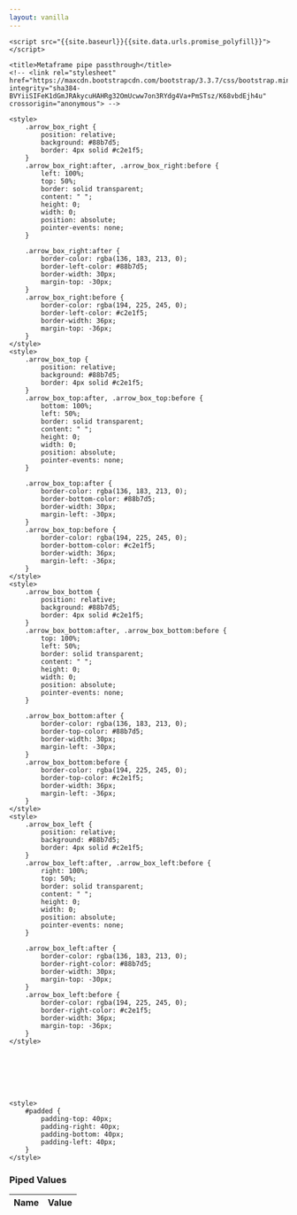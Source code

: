 ```yaml
---
layout: vanilla
---
```

<head>
    <meta charset="utf-8">
    <meta http-equiv="X-UA-Compatible" content="IE=edge">
    <meta name="viewport" content="width=device-width, initial-scale=1">
    <!-- The above 3 meta tags *must* come first in the head; any other head content must come *after* these tags -->

    <script src="{{site.baseurl}}{{site.data.urls.promise_polyfill}}"></script>

    <title>Metaframe pipe passthrough</title>
    <!-- <link rel="stylesheet" href="https://maxcdn.bootstrapcdn.com/bootstrap/3.3.7/css/bootstrap.min.css" integrity="sha384-BVYiiSIFeK1dGmJRAkycuHAHRg32OmUcww7on3RYdg4Va+PmSTsz/K68vbdEjh4u" crossorigin="anonymous"> -->

    <style>
        .arrow_box_right {
            position: relative;
            background: #88b7d5;
            border: 4px solid #c2e1f5;
        }
        .arrow_box_right:after, .arrow_box_right:before {
            left: 100%;
            top: 50%;
            border: solid transparent;
            content: " ";
            height: 0;
            width: 0;
            position: absolute;
            pointer-events: none;
        }

        .arrow_box_right:after {
            border-color: rgba(136, 183, 213, 0);
            border-left-color: #88b7d5;
            border-width: 30px;
            margin-top: -30px;
        }
        .arrow_box_right:before {
            border-color: rgba(194, 225, 245, 0);
            border-left-color: #c2e1f5;
            border-width: 36px;
            margin-top: -36px;
        }
    </style>
    <style>
        .arrow_box_top {
            position: relative;
            background: #88b7d5;
            border: 4px solid #c2e1f5;
        }
        .arrow_box_top:after, .arrow_box_top:before {
            bottom: 100%;
            left: 50%;
            border: solid transparent;
            content: " ";
            height: 0;
            width: 0;
            position: absolute;
            pointer-events: none;
        }

        .arrow_box_top:after {
            border-color: rgba(136, 183, 213, 0);
            border-bottom-color: #88b7d5;
            border-width: 30px;
            margin-left: -30px;
        }
        .arrow_box_top:before {
            border-color: rgba(194, 225, 245, 0);
            border-bottom-color: #c2e1f5;
            border-width: 36px;
            margin-left: -36px;
        }
    </style>
    <style>
        .arrow_box_bottom {
            position: relative;
            background: #88b7d5;
            border: 4px solid #c2e1f5;
        }
        .arrow_box_bottom:after, .arrow_box_bottom:before {
            top: 100%;
            left: 50%;
            border: solid transparent;
            content: " ";
            height: 0;
            width: 0;
            position: absolute;
            pointer-events: none;
        }

        .arrow_box_bottom:after {
            border-color: rgba(136, 183, 213, 0);
            border-top-color: #88b7d5;
            border-width: 30px;
            margin-left: -30px;
        }
        .arrow_box_bottom:before {
            border-color: rgba(194, 225, 245, 0);
            border-top-color: #c2e1f5;
            border-width: 36px;
            margin-left: -36px;
        }
    </style>
    <style>
        .arrow_box_left {
            position: relative;
            background: #88b7d5;
            border: 4px solid #c2e1f5;
        }
        .arrow_box_left:after, .arrow_box_left:before {
            right: 100%;
            top: 50%;
            border: solid transparent;
            content: " ";
            height: 0;
            width: 0;
            position: absolute;
            pointer-events: none;
        }

        .arrow_box_left:after {
            border-color: rgba(136, 183, 213, 0);
            border-right-color: #88b7d5;
            border-width: 30px;
            margin-top: -30px;
        }
        .arrow_box_left:before {
            border-color: rgba(194, 225, 245, 0);
            border-right-color: #c2e1f5;
            border-width: 36px;
            margin-top: -36px;
        }
    </style>







    <style>
        #padded {
            padding-top: 40px;
            padding-right: 40px;
            padding-bottom: 40px;
            padding-left: 40px;
        }
    </style>
</head>
<body>
<div id="padded">
        <div id="arrow_box" class="arrow_box_right">
            <h3>Piped Values</h3>
            <table class="table">
                <thead>
                    <tr>
                        <th>Name</th>
                        <th>Value</th>
                    </tr>
                </thead>
                <tbody id="inputs">
                </tbody>
            </table>
        </div>
    </div>
</body>
<script src="{{site.baseurl}}{{site.data.urls.metaframe_library_path}}"></script>
<script src="index.js"></script>
